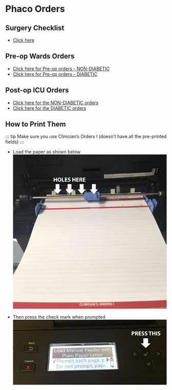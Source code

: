 # Phaco Orders 

## Surgery Checklist
- [Click here](https://www.dropbox.com/s/x3njoccz54dp8ia/Surgical%20Checklist%202018.docx?dl=0)

## Pre-op Wards Orders
- [Click here for Pre-op orders - NON-DIABETIC](https://www.dropbox.com/s/i82wwf7sg9nkl6x/Wards-Orders-non-diabetic.xlsx?dl=0)
- [Click here for Pre-op orders - DIABETIC](https://www.dropbox.com/s/plmzmvqkze6elfq/Wards-Orders-diabetic.xlsx?dl=0)

## Post-op ICU Orders
-   [Click here for
    the NON-DIABETIC orders](https://www.dropbox.com/s/w27azh4jroc1xl3/ICU-orders-for-postop-cataract-sx-non-diabetic.xlsx?dl=0)
-   [Click here for
    the DIABETIC orders](https://www.dropbox.com/s/nym0yribgnegbfr/ICU-orders-for-postop-cataract-sx-diabetic.xlsx?dl=0)


## How to Print Them
::: tip
 Make sure you use Clinician’s Orders I (doesn’t have all the pre-printed fields)
:::

-   Load the paper as shown below ![Load the paper as follows](./loadpaper.png)

-   Then press the check mark when prompted ![Press the check mark when prompted by the printer](./pressthis.png)
